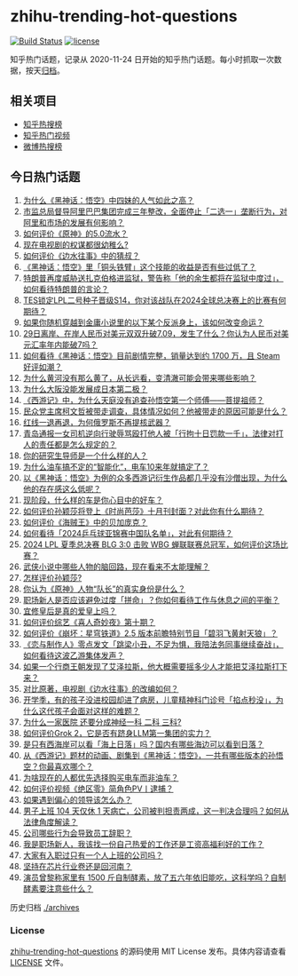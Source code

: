 # zhihu-trending-hot-questions

[![Build Status](https://github.com/justjavac/zhihu-trending-hot-questions/workflows/ci/badge.svg?branch=master)](https://github.com/justjavac/zhihu-trending-hot-questions/actions)
[![license](https://img.shields.io/github/license/justjavac/zhihu-trending-hot-questions)](https://github.com/justjavac/zhihu-trending-hot-questions/blob/master/LICENSE)

知乎热门话题，记录从 2020-11-24
日开始的知乎热门话题。每小时抓取一次数据，按天[归档](./archives)。

## 相关项目

- [知乎热搜榜](https://github.com/justjavac/zhihu-trending-top-search)
- [知乎热门视频](https://github.com/justjavac/zhihu-trending-hot-video)
- [微博热搜榜](https://github.com/justjavac/weibo-trending-hot-search)

## 今日热门话题

<!-- BEGIN -->
<!-- 最后更新时间 Sat Aug 31 2024 02:09:11 GMT+0800 (China Standard Time) -->

1. [为什么《黑神话：悟空》中四妹的人气如此之高？](https://www.zhihu.com/question/664090086)
1. [市监总局督导阿里巴巴集团完成三年整改，全面停止「二选一」垄断行为，对阿里和市场的发展有何影响？](https://www.zhihu.com/question/665715173)
1. [如何评价《原神》的5.0流水？](https://www.zhihu.com/question/665652331)
1. [现在电视剧的权谋都很幼稚么?](https://www.zhihu.com/question/665557790)
1. [如何评价《边水往事》中的猜叔？](https://www.zhihu.com/question/664476418)
1. [《黑神话：悟空》里「铜头铁臂」这个技能的收益是否有些过低了？](https://www.zhihu.com/question/665620378)
1. [特朗普再度威胁送扎克伯格进监狱，警告称「他的余生都将在监狱中度过」，如何看待特朗普的言论？](https://www.zhihu.com/question/665594726)
1. [TES锁定LPL二号种子晋级S14，你对该战队在2024全球总决赛上的比赛有何期待？](https://www.zhihu.com/question/665734704)
1. [如果你随机穿越到金庸小说里的以下某个反派身上，该如何改变命运？](https://www.zhihu.com/question/312913332)
1. [29日离岸、在岸人民币对美元双双升破7.09，发生了什么？你认为人民币对美元汇率年内能破7吗？](https://www.zhihu.com/question/665639706)
1. [如何看待《黑神话：悟空》目前剧情完整，销量达到约 1700 万，且 Steam 好评如潮？](https://www.zhihu.com/question/665536397)
1. [为什么黄河没有那么黄了，从长远看，变清澈可能会带来哪些影响？](https://www.zhihu.com/question/658077078)
1. [为什么大阪没能发展成日本第二极？](https://www.zhihu.com/question/41665276)
1. [《西游记》中，为什么天庭没有追查孙悟空第一个师傅——菩提祖师？](https://www.zhihu.com/question/403995759)
1. [民众党主席柯文哲被带走调查，具体情况如何？他被带走的原因可能是什么？](https://www.zhihu.com/question/665704269)
1. [红线一退再退，为何俄罗斯不再提核武器？](https://www.zhihu.com/question/665595768)
1. [青岛通报一女司机逆向行驶辱骂殴打他人被「行拘十日罚款一千」，法律对打人的责任都是怎么规定的？](https://www.zhihu.com/question/665690853)
1. [你的研究生导师是一个什么样的人？](https://www.zhihu.com/question/489890918)
1. [为什么油车搞不定的“智能化”，电车10来年就搞定了？](https://www.zhihu.com/question/664612158)
1. [以《黑神话：悟空》为例的众多西游记衍生作品都几乎没有沙僧出现，为什么他的存在感这么低呢？](https://www.zhihu.com/question/665595556)
1. [现阶段，什么样的车是你心目中的好车？](https://www.zhihu.com/question/653208087)
1. [如何评价孙颖莎将登上《时尚芭莎》十月刊封面？对此你有什么期待？](https://www.zhihu.com/question/665694975)
1. [如何评价《海贼王》中的贝加庞克？](https://www.zhihu.com/question/664294974)
1. [如何看待「2024乒乓球亚锦赛中国队名单」，对此有何期待？](https://www.zhihu.com/question/665717043)
1. [2024 LPL 夏季总决赛 BLG 3:0 击败 WBG 蝉联联赛总冠军，如何评价这场比赛？](https://www.zhihu.com/question/665717690)
1. [武侠小说中哪些人物的脑回路，现在看来不太能理解？](https://www.zhihu.com/question/664279066)
1. [怎样评价孙颖莎?](https://www.zhihu.com/question/604736810)
1. [你认为《原神》人物“队长”的真实身份是什么？](https://www.zhihu.com/question/665610584)
1. [职场新人是否应该避免过度「拼命」？你如何看待工作与休息之间的平衡？](https://www.zhihu.com/question/662639455)
1. [宜修皇后是真的爱皇上吗？](https://www.zhihu.com/question/288000197)
1. [如何评价综艺《喜人奇妙夜》第十期？](https://www.zhihu.com/question/665698275)
1. [如何评价《崩坏：星穹铁道》2.5 版本前瞻特别节目「碧羽飞黄射天狼」？](https://www.zhihu.com/question/665733362)
1. [《恋与制作人》零点发文「跳梁小丑，不足为惧，我陪法务同事继续奋战」，如何看待这波乙游集体发声？](https://www.zhihu.com/question/665677576)
1. [如果一个行商王朝发现了艾泽拉斯，他大概需要摇多少人才能把艾泽拉斯打下来？](https://www.zhihu.com/question/665340417)
1. [对比原著，电视剧《边水往事》的改编如何？](https://www.zhihu.com/question/664699933)
1. [开学季，有的孩子没进校园却进了病房，儿童精神科门诊号「掐点秒没」，为什么这代孩子会面对这样的难题？](https://www.zhihu.com/question/664891666)
1. [为什么一家医院 还要分成神经一科 二科 三科?](https://www.zhihu.com/question/638406982)
1. [如何评价Grok 2，它是否有跻身LLM第一集团的实力？](https://www.zhihu.com/question/664290633)
1. [是只有西海岸可以看「海上日落」吗？国内有哪些海边可以看到日落？](https://www.zhihu.com/question/664084392)
1. [从《西游记》题材的动画、剧集到《黑神话：悟空》，一共有哪些版本的孙悟空？你最喜欢哪个？](https://www.zhihu.com/question/665593820)
1. [为啥现在的人都优先选择购买电车而非油车？](https://www.zhihu.com/question/665321915)
1. [如何评价视频《绝区零》简角色PV丨逮捕？](https://www.zhihu.com/question/665696046)
1. [如果遇到偏心的领导该怎么办？](https://www.zhihu.com/question/665522202)
1. [男子上班 104 天仅休 1 天病亡，公司被判担责两成，这一判决合理吗？如何从法律角度解读？](https://www.zhihu.com/question/665623081)
1. [公司哪些行为会导致员工辞职？](https://www.zhihu.com/question/660497221)
1. [我是职场新人，我该找一份自己热爱的工作还是工资高福利好的工作？](https://www.zhihu.com/question/663922982)
1. [大家有入职过只有一个人上班的公司吗？](https://www.zhihu.com/question/458895984)
1. [坚持在芯片行业卷还是回河南？](https://www.zhihu.com/question/660890911)
1. [演员曾黎称家里有 1500 斤自制酵素，放了五六年依旧能吃，这科学吗？自制酵素要注意些什么？](https://www.zhihu.com/question/665628529)

<!-- END -->

历史归档 [./archives](./archives)

### License

[zhihu-trending-hot-questions](https://github.com/justjavac/zhihu-trending-hot-questions)
的源码使用 MIT License 发布。具体内容请查看 [LICENSE](./LICENSE) 文件。
